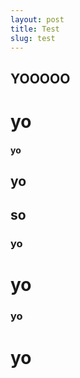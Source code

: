 ```yaml
---
layout: post
title: Test
slug: test
---
```


## YOOOOO

# yo

#### yo

## yo

## so

### yo

# yo

### yo

# yo
